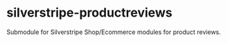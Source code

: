 silverstripe-productreviews
===========================

Submodule for Silverstripe Shop/Ecommerce modules for product reviews.
